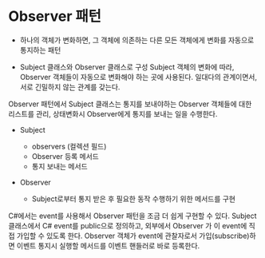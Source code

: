# Observer 패턴
- 하나의 객체가 변화하면, 그 객체에 의존하는 다른 모든 객체에게 변화를 자동으로 통지하는 패턴

- Subject 클래스와 Observer 클래스로 구성
Subject 객체의 변화에 따라, Observer 객체들이 자동으로 변화해야 하는 곳에 사용된다.
일대다의 관계이면서, 서로 긴밀하지 않는 관계를 갖는다.

Observer 패턴에서 Subject 클래스는 통지를 보내야하는 Observer 객체들에 대한 리스트를 관리,
상태변화시 Observer에게 통지를 보내는 일을 수행한다.

- Subject
    - observers (컬렉션 필드)
    - Observer 등록 메서드
    - 통지 보내는 메서드

- Observer
    - Subject로부터 통지 받은 후 필요한 동작 수행하기 위한 메서드를 구현

C#에서는 event를 사용해서 Observer 패턴을 조금 더 쉽게 구현할 수 있다.
Subject 클래스에서 C# event를 public으로 정의하고, 
외부에서 Observer 가 이 event에 직접 가입할 수 있도록 한다.
Observer 객체가 event에 관찰자로서 가입(subscribe)하면 
이벤트 통지시 실행할 메서드를 이벤트 핸들러로 바로 등록한다.
